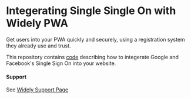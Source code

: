 # Integerating Single Single On with Widely PWA

Get users into your PWA quickly and securely, using a registration system they already use and trust.

This repository contains [code](https://github.com/widelyio/pwa-singleSignOn/blob/master/www/index.html) describing how to integerate Google and Facebook's Single Sign On into your website.

#### Support

See [Widely Support Page](https://widely.io/support/docs/singleSignOn)
